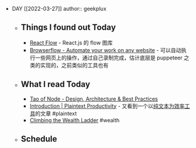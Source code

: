 - DAY [[2022-03-27]]
  author:: geekplux
	- ## Things I found out Today
		- [React Flow](https://reactflow.dev/) - React.js 的 flow 图库
		- [Browserflow - Automate your work on any website](https://browserflow.app/) - 可以自动执行一些网页上的操作，通过自己录制完成，估计底层是 puppeteer 之类的实现的，之前类似的工具也有
	- ## What I read Today
		- [Tao of Node - Design, Architecture & Best Practices](https://alexkondov.com/tao-of-node/)
		- [Introduction | Plaintext Productivity](https://plaintext-productivity.net/) - 又看到一个以[纯文本为效率工具](https://geekplux.zhubai.love/posts/2112558255871123456)的文章 #plaintext
		- [Climbing the Wealth Ladder](https://ofdollarsanddata.com/climbing-the-wealth-ladder/) #wealth
	- ## Schedule